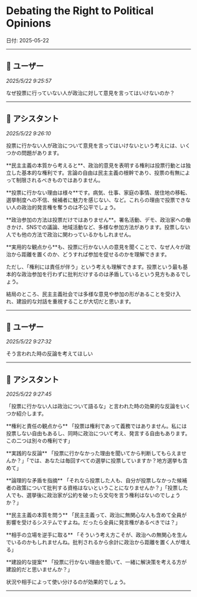 # Debating the Right to Political Opinions

日付: 2025-05-22

---

## 👤 ユーザー
*2025/5/22 9:25:57*

なぜ投票に行っていない人が政治に対して意見を言ってはいけないのか？

---

## 🤖 アシスタント
*2025/5/22 9:26:10*

投票に行かない人が政治について意見を言ってはいけないという考えには、いくつかの問題があります。

\*\*民主主義の本質から考えると\*\*、政治的意見を表明する権利は投票行動とは独立した基本的な権利です。言論の自由は民主主義の根幹であり、投票の有無によって制限されるべきものではありません。

\*\*投票に行かない理由は様々\*\*です。病気、仕事、家庭の事情、居住地の移転、選挙制度への不信、候補者に魅力を感じない、など。これらの理由で投票できない人の政治的発言権を奪うのは不公平でしょう。

\*\*政治参加の方法は投票だけではありません\*\*。署名活動、デモ、政治家への働きかけ、SNSでの議論、地域活動など、多様な参加方法があります。投票しない人でも他の方法で政治に関わっているかもしれません。

\*\*実用的な観点から\*\*も、投票に行かない人の意見を聞くことで、なぜ人々が政治から距離を置くのか、どうすれば参加を促せるのかを理解できます。

ただし、「権利には責任が伴う」という考えも理解できます。投票という最も基本的な政治参加を行わずに批判だけするのは矛盾しているという見方もあるでしょう。

結局のところ、民主主義社会では多様な意見や参加の形があることを受け入れ、建設的な対話を重視することが大切だと思います。

---

## 👤 ユーザー
*2025/5/22 9:27:32*

そう言われた時の反論を考えてほしい

---

## 🤖 アシスタント
*2025/5/22 9:27:45*

「投票に行かない人は政治について語るな」と言われた時の効果的な反論をいくつか紹介します。

\*\*権利と責任の観点から\*\*
「投票は権利であって義務ではありません。私には投票しない自由もあるし、同時に政治について考え、発言する自由もあります。この二つは別々の権利です」

\*\*実践的な反論\*\*
「投票に行かなかった理由を聞いてから判断してもらえませんか？」「では、あなたは毎回すべての選挙に投票していますか？地方選挙も含めて」

\*\*論理的な矛盾を指摘\*\*
「それなら投票した人も、自分が投票しなかった候補者の政策について批判する資格はないということになりませんか？」「投票した人でも、選挙後に政治家が公約を破ったら文句を言う権利はないのでしょうか？」

\*\*民主主義の本質を問う\*\*
「民主主義って、政治に無関心な人も含めて全員が影響を受けるシステムですよね。だったら全員に発言権があるべきでは？」

\*\*相手の立場を逆手に取る\*\*
「そういう考え方こそが、政治への無関心を生んでいるのかもしれませんね。批判されるから余計に政治から距離を置く人が増える」

\*\*建設的な提案\*\*
「投票に行かない理由を聞いて、一緒に解決策を考える方が建設的だと思いませんか？」

状況や相手によって使い分けるのが効果的でしょう。

---
